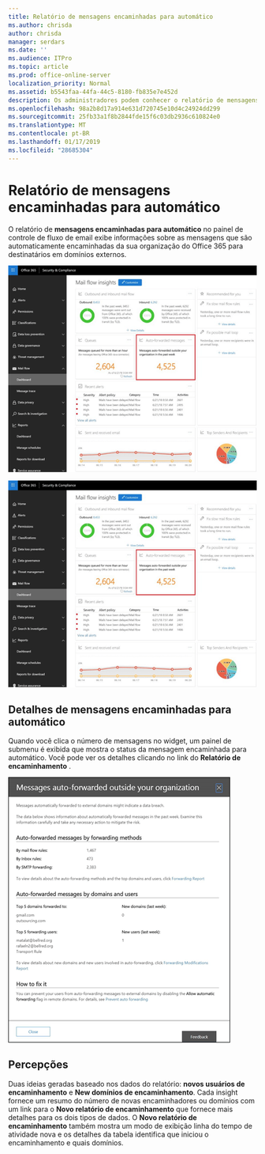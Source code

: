```yaml
---
title: Relatório de mensagens encaminhadas para automático
ms.author: chrisda
author: chrisda
manager: serdars
ms.date: ''
ms.audience: ITPro
ms.topic: article
ms.prod: office-online-server
localization_priority: Normal
ms.assetid: b5543faa-44fa-44c5-8180-fb835e7e452d
description: Os administradores podem conhecer o relatório de mensagens encaminhadas para automático no painel de fluxo de email no Centro de conformidade do & de segurança do Office 365.
ms.openlocfilehash: 98a2b8d17a914e631d720745e10d4c24924dd299
ms.sourcegitcommit: 25fb33a1f8b2844fde15f6c03db2936c610824e0
ms.translationtype: MT
ms.contentlocale: pt-BR
ms.lasthandoff: 01/17/2019
ms.locfileid: "28685304"
---
```

# <a name="auto-forwarded-messages-report"></a>Relatório de mensagens encaminhadas para automático

O relatório de **mensagens encaminhadas para automático** no painel de controle de fluxo de email exibe informações sobre as mensagens que são automaticamente encaminhadas da sua organização do Office 365 para destinatários em domínios externos.

![x](media/8bc2600b-71c3-4b37-b4d0-9435fe0cfc8d.png)

![O relatório de mensagens encaminhadas para automático no painel de fluxo de email no Centro de conformidade do & de segurança do Office 365](media/8bc2600b-71c3-4b37-b4d0-9435fe0cfc8d.png)

## <a name="auto-forwarded-messages-details"></a>Detalhes de mensagens encaminhadas para automático

Quando você clica o número de mensagens no widget, um painel de submenu é exibida que mostra o status da mensagem encaminhada para automático. Você pode ver os detalhes clicando no link do **Relatório de encaminhamento** .

![O submenu detalhes do relatório de mensagens encaminhadas para automático no Centro de conformidade do & de segurança do Office 365](media/87d0fb1e-d2ef-4901-b17c-ec32d23a539e.png)

## <a name="insights"></a>Percepções

Duas ideias geradas baseado nos dados do relatório: **novos usuários de encaminhamento** e **New domínios de encaminhamento**. Cada insight fornece um resumo do número de novas encaminhadores ou domínios com um link para o **Novo relatório de encaminhamento** que fornece mais detalhes para os dois tipos de dados. O **Novo relatório de encaminhamento** também mostra um modo de exibição linha do tempo de atividade nova e os detalhes da tabela identifica que iniciou o encaminhamento e quais domínios.
